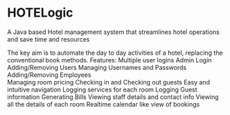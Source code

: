 # HOTELogic
A Java based Hotel management system that streamlines hotel operations and save time and resources


The key aim is to automate the day to day activities of a hotel, replacing the conventional book methods. 
Features:
  Multiple user logins
  Admin Login
    Adding/Removing Users
    Managing Usernames and Passwords
    Adding/Removing Employees	
    Managing room pricing
  Checking in and Checking out guests
  Easy and intuitive navigation
  Logging services for each room
  Logging Guest information
  Generating Bills
  Viewing staff details and contact info
  Viewing all the details of each room
  Realtime calendar like view of bookings

